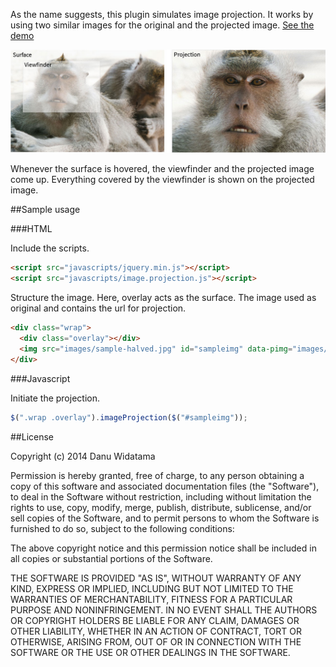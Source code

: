 As the name suggests, this plugin simulates image projection. It works by using two similar images for the original and the projected image. [See the demo](http://widatama.github.io/jquery-imageprojection)

![Image Projection Diagram](images/diagram.jpg "Image Projection Diagram")

Whenever the surface is hovered, the viewfinder and the projected image come up. Everything covered by the viewfinder is shown on the projected image.

##Sample usage

###HTML

Include the scripts.
```html
<script src="javascripts/jquery.min.js"></script>
<script src="javascripts/image.projection.js"></script>
```

Structure the image. Here, overlay acts as the surface. The image used as original and contains the url for projection.
```html
<div class="wrap">
  <div class="overlay"></div>
  <img src="images/sample-halved.jpg" id="sampleimg" data-pimg="images/sample.jpg" />
</div>
```

###Javascript

Initiate the projection.
```javascript
$(".wrap .overlay").imageProjection($("#sampleimg"));
```

##License

Copyright (c) 2014 Danu Widatama

Permission is hereby granted, free of charge, to any person obtaining a copy
of this software and associated documentation files (the "Software"), to deal
in the Software without restriction, including without limitation the rights
to use, copy, modify, merge, publish, distribute, sublicense, and/or sell
copies of the Software, and to permit persons to whom the Software is
furnished to do so, subject to the following conditions:

The above copyright notice and this permission notice shall be included in
all copies or substantial portions of the Software.

THE SOFTWARE IS PROVIDED "AS IS", WITHOUT WARRANTY OF ANY KIND, EXPRESS OR
IMPLIED, INCLUDING BUT NOT LIMITED TO THE WARRANTIES OF MERCHANTABILITY,
FITNESS FOR A PARTICULAR PURPOSE AND NONINFRINGEMENT. IN NO EVENT SHALL THE
AUTHORS OR COPYRIGHT HOLDERS BE LIABLE FOR ANY CLAIM, DAMAGES OR OTHER
LIABILITY, WHETHER IN AN ACTION OF CONTRACT, TORT OR OTHERWISE, ARISING FROM,
OUT OF OR IN CONNECTION WITH THE SOFTWARE OR THE USE OR OTHER DEALINGS IN
THE SOFTWARE.